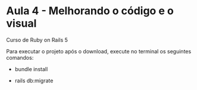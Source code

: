 # Aula 4 - Melhorando o código e o visual

Curso de Ruby on Rails 5

Para executar o projeto após o download, execute no terminal os seguintes comandos:

* bundle install

* rails db:migrate
